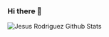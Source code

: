 ### Hi there 👋
![Jesus Rodriguez Github Stats](https://github-readme-stats.vercel.app/api?username=jesusrp98&show_icons=true&count_private=true)

